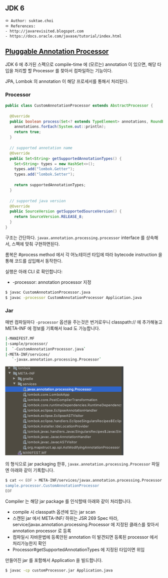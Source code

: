 ## JDK 6

```
ㅁ Author: suktae.choi
ㅁ References:
- http://javarevisited.blogspot.com
- https://docs.oracle.com/javase/tutorial/index.html
```

## [Pluggable Annotation Processor](https://pluu.github.io/blog/android/2015/12/24/annotation-processing-api/)

JDK 6 에 추가된 스펙으로 compile-time 에 (모르는) annotation 이 있으면, 해당 타입을 처리할 할 Processor 를 찾아서 컴파일하는 기능이다.

JPA, Lombok 의 annotation 이 해당 프로세서를 통해서 처리된다.

### Processor

```java
public class CustomAnnotationProcessor extends AbstractProcessor {
  
  @Override
  public boolean process(Set<? extends TypeElement> annotations, RoundEnvironment env) {
    annotations.forEach(System.out::println);
    return true;
  }

  // supported annotation name
  @Override
  public Set<String> getSupportedAnnotationTypes() {
    Set<String> types = new HashSet<>();
    types.add("lombok.Getter");
    types.add("lombok.Setter");

    return supportedAnnotationTypes;
  }

  // supported java version
  @Override
  public SourceVersion getSupportedSourceVersion() {
    return SourceVersion.RELEASE_8;
  }
}
```

구조는 간단하다. `javax.annotation.processing.processor` interface 를 상속해서, 스펙에 맞춰 구현하면된다.

롬복은 #process method 에서 각 어노테이션 타입에 따라 bytecode instruction 을 통해 코드를 삽입해서 동작한다.

실행은 아래 CLI 로 확인합니다:

- -processor: annotation processor 지정

```bash
$ javac CustomAnnotationProcessor.java
$ javac -processor CustomAnnotationProcessor Application.java
```

### Jar

매번 컴파일마다 `-processor` 옵션을 주는것은 번거로우니 classpath:// 에 추가해놓고 META-INF 에 정보를 기록해서 load 도 가능합니다.

```bash
|-MANIFEST.MF
|-sample/processor/
|  `-CustomAnnotationProcessor.java`
|-META-INF/services/
   `-javax.annotation.processing.Processor`
```

<img src='images/1.png' width='75%'>

의 형식으로 jar packaging 한후, `javax.annotation.processing.Processor` 파일엔 아래와 같이 기록합니다.

```bash
$ cat << EOF > META-INF/services/javax.annotation.processing.Processor
sample.processor.CustomAnnotationProcessor
EOF
```

Compiler 는 해당 jar package 를 인식할때 아래와 같이 처리합니다.

- compile 시 classpath 옵션에 있는 jar scan
- 스캔된 jar 에서 META-INF/ 하위는 JSR 269 Spec 따라,  service/javax.annotation.processing.Processor 에 지정된 클래스를 찾아서 annotation processor 로 등록
- 컴파일시 자바문법에 등록안된 annotation 이 발견되면 등록된 processor 에서 처리가능한지 확인
- Processor#getSupportedAnnotationTypes 에 지정된 타입이면 위임

만들어진 jar 를 포함해서 Application 을 빌드합니다.

```bash
$ javac -cp customProcessor.jar Application.java
```


